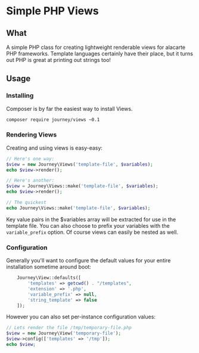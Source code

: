 # Simple PHP Views

## What

A simple PHP class for creating lightweight renderable views for alacarte PHP frameworks. Template languages certainly have their place, but it turns out PHP is great at printing out strings too!

## Usage

### Installing

Composer is by far the easiest way to install Views.

```sh
composer require journey/views ~0.1
```

### Rendering Views

Creating and using views is easy-easy:

```php
// Here's one way:
$view = new Journey\Views('template-file', $variables);
echo $view->render();

// Here's another:
$view = Journey\Views::make('template-file', $variables);
echo $view->render();

// The quickest
echo Journey\Views::make('template-file', $variables);
```

Key value pairs in the $variables array will be extracted for use in the template file. You can also choose to prefix your variables with the `variable_prefix` option. Of course views can easily be nested as well.

### Configuration

Generally you'll want to configure the default values for your entire installation sometime around boot:

```php
    Journey\View::defaults([
        'templates' => getcwd() . "/templates",
        'extension' => '.php',
        'variable_prefix' => null,
        'string_template' => false
    ]);
```

However you can also set per-instance configuration values:

```php
// Lets render the file /tmp/temporary-file.php
$view = new Journey\View('temporary-file');
$view->config(['templates' => '/tmp']);
echo $view;
```